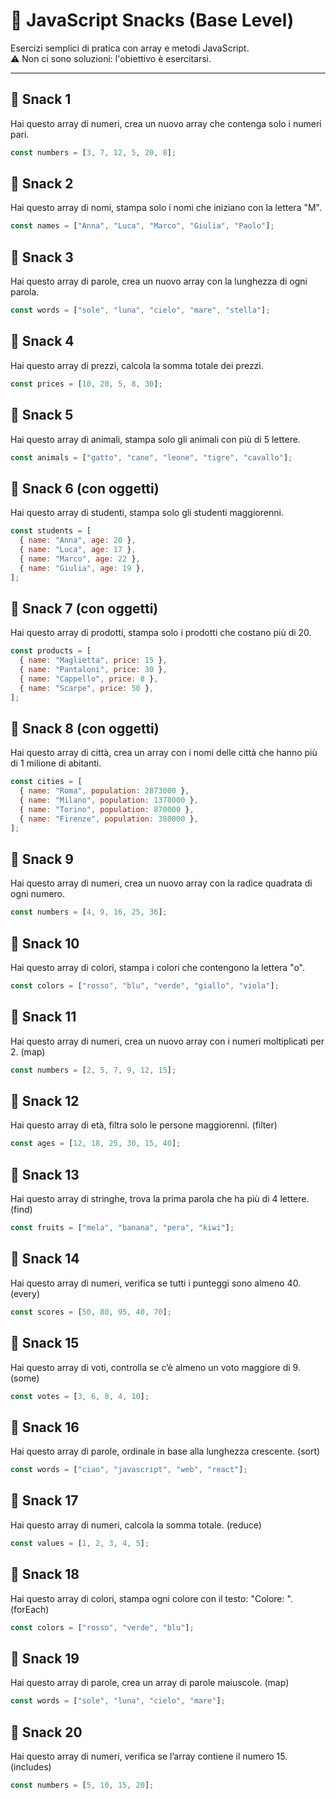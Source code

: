 # 🥪 JavaScript Snacks (Base Level)

Esercizi semplici di pratica con array e metodi JavaScript.  
⚠️ Non ci sono soluzioni: l'obiettivo è esercitarsi.

---

## 🔹 Snack 1

Hai questo array di numeri, crea un nuovo array che contenga solo i numeri pari.

```js
const numbers = [3, 7, 12, 5, 20, 8];
```

## 🔹 Snack 2

Hai questo array di nomi, stampa solo i nomi che iniziano con la lettera "M".

```js
const names = ["Anna", "Luca", "Marco", "Giulia", "Paolo"];
```

## 🔹 Snack 3

Hai questo array di parole, crea un nuovo array con la lunghezza di ogni parola.

```js
const words = ["sole", "luna", "cielo", "mare", "stella"];
```

## 🔹 Snack 4

Hai questo array di prezzi, calcola la somma totale dei prezzi.

```js
const prices = [10, 20, 5, 8, 30];
```

## 🔹 Snack 5

Hai questo array di animali, stampa solo gli animali con più di 5 lettere.

```js
const animals = ["gatto", "cane", "leone", "tigre", "cavallo"];
```

## 🔹 Snack 6 (con oggetti)

Hai questo array di studenti, stampa solo gli studenti maggiorenni.

```js
const students = [
  { name: "Anna", age: 20 },
  { name: "Luca", age: 17 },
  { name: "Marco", age: 22 },
  { name: "Giulia", age: 19 },
];
```

## 🔹 Snack 7 (con oggetti)

Hai questo array di prodotti, stampa solo i prodotti che costano più di 20.

```js
const products = [
  { name: "Maglietta", price: 15 },
  { name: "Pantaloni", price: 30 },
  { name: "Cappello", price: 8 },
  { name: "Scarpe", price: 50 },
];
```

## 🔹 Snack 8 (con oggetti)

Hai questo array di città, crea un array con i nomi delle città che hanno più di 1 milione di abitanti.

```js
const cities = [
  { name: "Roma", population: 2873000 },
  { name: "Milano", population: 1378000 },
  { name: "Torino", population: 870000 },
  { name: "Firenze", population: 380000 },
];
```

## 🔹 Snack 9

Hai questo array di numeri, crea un nuovo array con la radice quadrata di ogni numero.

```js
const numbers = [4, 9, 16, 25, 36];
```

## 🔹 Snack 10

Hai questo array di colori, stampa i colori che contengono la lettera "o".

```js
const colors = ["rosso", "blu", "verde", "giallo", "viola"];
```

## 🔹 Snack 11

Hai questo array di numeri, crea un nuovo array con i numeri moltiplicati per 2. (map)

```js
const numbers = [2, 5, 7, 9, 12, 15];
```

## 🔹 Snack 12

Hai questo array di età, filtra solo le persone maggiorenni. (filter)

```js
const ages = [12, 18, 25, 30, 15, 40];
```

## 🔹 Snack 13

Hai questo array di stringhe, trova la prima parola che ha più di 4 lettere. (find)

```js
const fruits = ["mela", "banana", "pera", "kiwi"];
```

## 🔹 Snack 14

Hai questo array di numeri, verifica se tutti i punteggi sono almeno 40. (every)

```js
const scores = [50, 80, 95, 40, 70];
```

## 🔹 Snack 15

Hai questo array di voti, controlla se c’è almeno un voto maggiore di 9. (some)

```js
const votes = [3, 6, 8, 4, 10];
```

## 🔹 Snack 16

Hai questo array di parole, ordinale in base alla lunghezza crescente. (sort)

```js
const words = ["ciao", "javascript", "web", "react"];
```

## 🔹 Snack 17

Hai questo array di numeri, calcola la somma totale. (reduce)

```js
const values = [1, 2, 3, 4, 5];
```

## 🔹 Snack 18

Hai questo array di colori, stampa ogni colore con il testo: "Colore: <nome>". (forEach)

```js
const colors = ["rosso", "verde", "blu"];
```

## 🔹 Snack 19

Hai questo array di parole, crea un array di parole maiuscole. (map)

```js
const words = ["sole", "luna", "cielo", "mare"];
```

## 🔹 Snack 20

Hai questo array di numeri, verifica se l’array contiene il numero 15. (includes)

```js
const numbers = [5, 10, 15, 20];
```
